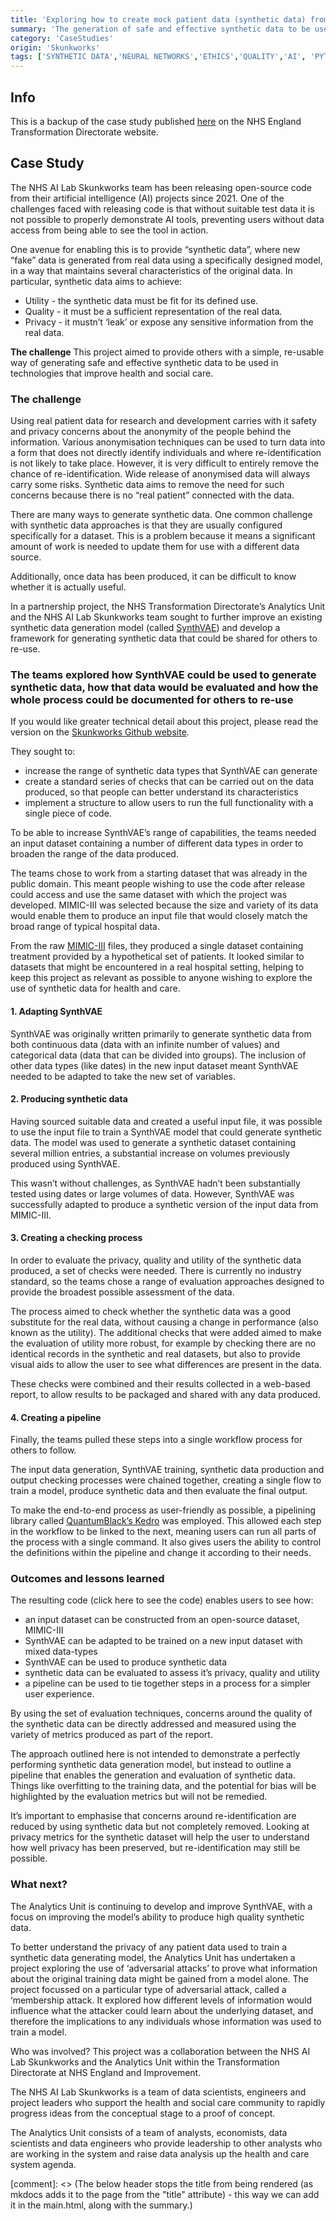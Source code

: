 ```yaml
---
title: 'Exploring how to create mock patient data (synthetic data) from real patient data'
summary: 'The generation of safe and effective synthetic data to be used in technologies that improve health and social care.'
category: 'CaseStudies'
origin: 'Skunkworks'
tags: ['SYNTHETIC DATA','NEURAL NETWORKS','ETHICS','QUALITY','AI', 'PYTHON', 'KEDRO']
---
```


## Info

This is a backup of the case study published [here](https://transform.england.nhs.uk/ai-lab/explore-all-resources/develop-ai/exploring-how-to-create-mock-patient-data-synthetic-data-from-real-patient-data/) on the NHS England Transformation Directorate website.

## Case Study

The NHS AI Lab Skunkworks team has been releasing open-source code from their artificial intelligence (AI) projects since 2021. One of the challenges faced with releasing code is that without suitable test data it is not possible to properly demonstrate AI tools, preventing users without data access from being able to see the tool in action.

One avenue for enabling this is to provide “synthetic data”, where new “fake” data is generated from real data using a specifically designed model, in a way that maintains several characteristics of the original data. In particular, synthetic data aims to achieve:

- Utility - the synthetic data must be fit for its defined use.
- Quality - it must be a sufficient representation of the real data.
- Privacy - it mustn’t ‘leak’ or expose any sensitive information from the real data.

**The challenge**
This project aimed to provide others with a simple, re-usable way of generating safe and effective synthetic data to be used in technologies that improve health and social care.

### The challenge

Using real patient data for research and development carries with it safety and privacy concerns about the anonymity of the people behind the information. Various anonymisation techniques can be used to turn data into a form that does not directly identify individuals and where re-identification is not likely to take place. However, it is very difficult to entirely remove the chance of re-identification. Wide release of anonymised data will always carry some risks. Synthetic data aims to remove the need for such concerns because there is no “real patient” connected with the data.

There are many ways to generate synthetic data. One common challenge with synthetic data approaches is that they are usually configured specifically for a dataset. This is a problem because it means a significant amount of work is needed to update them for use with a different data source.

Additionally, once data has been produced, it can be difficult to know whether it is actually useful.

In a partnership project, the NHS Transformation Directorate’s Analytics Unit and the NHS AI Lab Skunkworks team sought to further improve an existing synthetic data generation model (called [SynthVAE](https://nhsx.github.io/nhsx-internship-projects/synthetic-data-exploration-vae/)) and develop a framework for generating synthetic data that could be shared for others to re-use.

### The teams explored how SynthVAE could be used to generate synthetic data, how that data would be evaluated and how the whole process could be documented for others to re-use

If you would like greater technical detail about this project, please read the version on the [Skunkworks Github website](https://nhsx.github.io/skunkworks/synthetic-data-pipeline).

They sought to:

- increase the range of synthetic data types that SynthVAE can generate
- create a standard series of checks that can be carried out on the data produced, so that people can better understand its characteristics
- implement a structure to allow users to run the full functionality with a single piece of code.

To be able to increase SynthVAE’s range of capabilities, the teams needed an input dataset containing a number of different data types in order to broaden the range of the data produced.

The teams chose to work from a starting dataset that was already in the public domain. This meant people wishing to use the code after release could access and use the same dataset with which the project was developed. MIMIC-III was selected because the size and variety of its data would enable them to produce an input file that would closely match the broad range of typical hospital data.

From the raw [MIMIC-III](https://physionet.org/content/mimiciii/1.4/) files, they produced a single dataset containing treatment provided by a hypothetical set of patients. It looked similar to datasets that might be encountered in a real hospital setting, helping to keep this project as relevant as possible to anyone wishing to explore the use of synthetic data for health and care.

#### 1. Adapting SynthVAE

SynthVAE was originally written primarily to generate synthetic data from both continuous data (data with an infinite number of values) and categorical data (data that can be divided into groups). The inclusion of other data types (like dates) in the new input dataset meant SynthVAE needed to be adapted to take the new set of variables.

#### 2. Producing synthetic data

Having sourced suitable data and created a useful input file, it was possible to use the input file to train a SynthVAE model that could generate synthetic data. The model was used to generate a synthetic dataset containing several million entries, a substantial increase on volumes previously produced using SynthVAE.

This wasn’t without challenges, as SynthVAE hadn’t been substantially tested using dates or large volumes of data. However, SynthVAE was successfully adapted to produce a synthetic version of the input data from MIMIC-III.

#### 3. Creating a checking process

In order to evaluate the privacy, quality and utility of the synthetic data produced, a set of checks were needed. There is currently no industry standard, so the teams chose a range of evaluation approaches designed to provide the broadest possible assessment of the data.

The process aimed to check whether the synthetic data was a good substitute for the real data, without causing a change in performance (also known as the utility). The additional checks that were added aimed to make the evaluation of utility more robust, for example by checking there are no identical records in the synthetic and real datasets, but also to provide visual aids to allow the user to see what differences are present in the data.

These checks were combined and their results collected in a web-based report, to allow results to be packaged and shared with any data produced.

#### 4. Creating a pipeline

Finally, the teams pulled these steps into a single workflow process for others to follow.

The input data generation, SynthVAE training, synthetic data production and output checking processes were chained together, creating a single flow to train a model, produce synthetic data and then evaluate the final output.

To make the end-to-end process as user-friendly as possible, a pipelining library called [QuantumBlack’s Kedro](https://medium.com/quantumblack/introducing-kedro-the-open-source-library-for-production-ready-machine-learning-code-d1c6d26ce2cf) was employed. This allowed each step in the workflow to be linked to the next, meaning users can run all parts of the process with a single command. It also gives users the ability to control the definitions within the pipeline and change it according to their needs.

### Outcomes and lessons learned

The resulting code (click here to see the code) enables users to see how:

- an input dataset can be constructed from an open-source dataset, MIMIC-III
- SynthVAE can be adapted to be trained on a new input dataset with mixed data-types
- SynthVAE can be used to produce synthetic data
- synthetic data can be evaluated to assess it’s privacy, quality and utility
- a pipeline can be used to tie together steps in a process for a simpler user experience.

By using the set of evaluation techniques, concerns around the quality of the synthetic data can be directly addressed and measured using the variety of metrics produced as part of the report.

The approach outlined here is not intended to demonstrate a perfectly performing synthetic data generation model, but instead to outline a pipeline that enables the generation and evaluation of synthetic data. Things like overfitting to the training data, and the potential for bias will be highlighted by the evaluation metrics but will not be remedied.

It’s important to emphasise that concerns around re-identification are reduced by using synthetic data but not completely removed. Looking at privacy metrics for the synthetic dataset will help the user to understand how well privacy has been preserved, but re-identification may still be possible.

### What next?

The Analytics Unit is continuing to develop and improve SynthVAE, with a focus on improving the model’s ability to produce high quality synthetic data.

To better understand the privacy of any patient data used to train a synthetic data generating model, the Analytics Unit has undertaken a project exploring the use of ‘adversarial attacks’ to prove what information about the original training data might be gained from a model alone. The project focussed on a particular type of adversarial attack, called a ‘membership attack. It explored how different levels of information would influence what the attacker could learn about the underlying dataset, and therefore the implications to any individuals whose information was used to train a model.

Who was involved?
This project was a collaboration between the NHS AI Lab Skunkworks and the Analytics Unit within the Transformation Directorate at NHS England and Improvement.

The NHS AI Lab Skunkworks is a team of data scientists, engineers and project leaders who support the health and social care community to rapidly progress ideas from the conceptual stage to a proof of concept.

The Analytics Unit consists of a team of analysts, economists, data scientists and data engineers who provide leadership to other analysts who are working in the system and raise data analysis up the health and care system agenda.

[comment]: <> (The below header stops the title from being rendered (as mkdocs adds it to the page from the "title" attribute) - this way we can add it in the main.html, along with the summary.)
#
